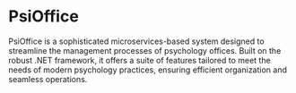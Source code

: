 # PsiOffice
PsiOffice is a sophisticated microservices-based system designed to streamline the management processes of psychology offices. Built on the robust .NET framework, it offers a suite of features tailored to meet the needs of modern psychology practices, ensuring efficient organization and seamless operations.
